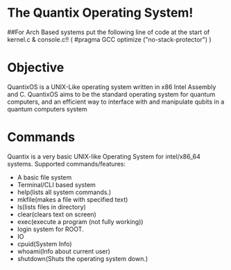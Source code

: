# The Quantix Operating System!

##For Arch Based systems put the following line of code at the start of kernel.c & console.c!! ( #pragma GCC optimize ("no-stack-protector") )

# Objective
QuantixOS is a UNIX-Like operating system written in x86 Intel Assembly and C. QuantixOS aims to be the standard operating system for quantum computers, and an efficient way to interface with and manipulate qubits in a quantum computers system

# Commands
Quantix is a very basic UNIX-like Operating System for intel/x86_64 systems. 
Supported commands/features:
  * A basic file system
  * Terminal/CLI based system
  * help(lists all system commands.)
  * mkfile(makes a file with specified text)
  * ls(lists files in directory)
  * clear(clears text on screen)
  * exec(execute a program (not fully working))
  * login system for ROOT.
  * IO
  * cpuid(System Info)
  * whoami(Info about current user)
  * shutdown(Shuts the operating system down.)
